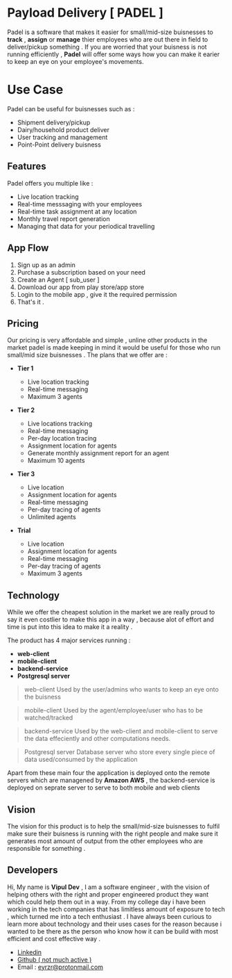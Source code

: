 # Payload Delivery [ PADEL ]
Padel is a software that makes it easier for small/mid-size buisnesses to **track** , **assign** or **manage** thier employees who are out there in field to deliver/pickup something .
If you are worried that your buisness is not running efficiently , **Padel** will offer some ways how you can make it earier to keep an eye on your employee's movements.



# Use Case

Padel can be useful for buisnesses such as :

- Shipment delivery/pickup
- Dairy/household  product deliver
- User tracking and management
- Point-Point delivery buisness


## Features

Padel offers you multiple like :

- Live location tracking
- Real-time messsaging with your employees
- Real-time task assignment at any location
- Monthly travel report generation
- Managing that data for your periodical travelling


## App Flow

1. Sign up as an admin
2. Purchase a subscription based on your need
3. Create an Agent [ sub_user  ]
4. Download our app from play store/app store
5. Login to the mobile app , give it the required permission
6. That's it .

## Pricing

Our pricing is very affordable and simple , unline other products in the market padel is made keeping in mind it would be useful for those who run small/mid size buisnesses .
The plans that we offer are :

- **Tier 1**
    - Live location tracking
    - Real-time messaging
    - Maximum 3 agents

- **Tier 2**
    - Live locations tracking
    - Real-time messaging
    - Per-day location tracing
    - Assignment location for agents
    - Generate monthly assignment report for an agent
    - Maximum 10 agents

- **Tier 3**
    - Live location
    -  Assignment location for agents
    - Real-time messaging
    - Per-day tracing of agents
    - Unlimited agents

- **Trial**

    - Live location
    -   Assignment location for agents
    - Real-time messaging
    - Per-day tracing of agents
    - Maximum 3 agents

## Technology

While we offer the cheapest solution in the market we are really proud to say it even costlier to make this app in a way , because alot of effort and time is put into this idea to make it a reality .

The product has 4 major services running :

- **web-client**
- **mobile-client**
- **backend-service**
- **Postgresql server**



> web-client
Used by the user/admins who wants to keep an eye onto the buisness

> mobile-client
Used by the agent/employee/user who has to be watched/tracked

> backend-service
Used by the web-client and mobile-client to serve the data effeciently  and other computations needs.


> Postgresql server
Database server who store every single piece of data used/consumed by the application

Apart from these main four the application is deployed onto the remote servers which are managened by **Amazon AWS** , the backend-service is deployed on seprate server to serve to both mobile and web clients


## Vision

The vision for this product is to help the small/mid-size buisnesses to fulfil make sure their buisness is running with the right people and make sure it generates most amount of output from the other employees who are responsible for something .

## Developers

Hi,
My name is **Vipul Dev**  , I am a software engineer , with the vision of helping others with the right and proper engineered product they want which could help them out in a way.
From my college day i have been working in the tech companies that has limitless amount of exposure to tech , which turned me into a tech enthusiast . I have always been curious to learn more about technology and their uses cases for the reason because i wanted to be there as the person who know how it can be build with most efficient and cost effective way .


- [Linkedin](https://www.linkedin.com/in/vipulxd/)
- [Github ( not much active )](https://github.com/vipulxd)
- Email : eyrzr@protonmail.com